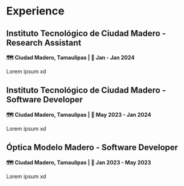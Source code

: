 <!-- 
id: experience
style: "display: none;"
-->

# Experience

## Instituto Tecnológico de Ciudad Madero - Research Assistant
**🗺️ Ciudad Madero, Tamaulipas | 📅 Jan - Jan 2024**

Lorem ipsum xd

## Instituto Tecnológico de Ciudad Madero - Software Developer
**🗺️ Ciudad Madero, Tamaulipas | 📅 May 2023 - Jan 2024**

Lorem ipsum xd

## Óptica Modelo Madero - Software Developer
**🗺️ Ciudad Madero, Tamaulipas | 📅 Jan 2023 - May 2023**

Lorem ipsum xd
